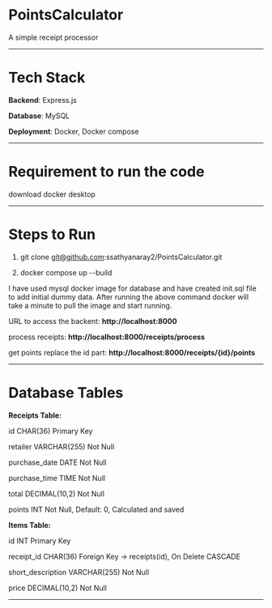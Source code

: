 # PointsCalculator

A simple receipt processor

-----------------------------------------------------------------------

# Tech Stack

**Backend**: Express.js

**Database**: MySQL 

**Deployment**: Docker, Docker compose

-----------------------------------------------------------------------

# Requirement to run the code

download docker desktop 

-----------------------------------------------------------------------

# Steps to Run

1) git clone git@github.com:ssathyanaray2/PointsCalculator.git

2) docker compose up --build 

I have used mysql docker image for database and have created init.sql file to add initial dummy data. After running the above command docker will take a minute to pull the image and start running.



URL to access the backent: **http://localhost:8000**

process receipts: **http://localhost:8000/receipts/process**

get points replace the id part: **http://localhost:8000/receipts/{id}/points**


-----------------------------------------------------------------------

# Database Tables

**Receipts Table:**

id	                    CHAR(36)	        Primary Key

retailer	            VARCHAR(255)	    Not Null

purchase_date	        DATE                Not Null

purchase_time	        TIME	            Not Null

total	                DECIMAL(10,2)	    Not Null

points	                INT	Not Null,       Default: 0, Calculated and saved


**Items Table:**

id	                    INT	                Primary Key

receipt_id	            CHAR(36)	        Foreign Key → receipts(id), On Delete CASCADE

short_description	    VARCHAR(255)	    Not Null

price	                DECIMAL(10,2)	    Not Null

-----------------------------------------------------------------------
